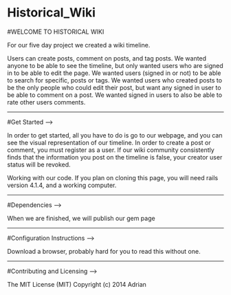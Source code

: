 Historical_Wiki
===============

#WELCOME TO HISTORICAL WIKI


For our five day project we created a wiki timeline.  

Users can create posts, comment on posts, and tag posts.  We wanted anyone to be able to see the timeline, but only wanted users who are signed in to be able to edit the page.  We wanted users (signed in or not) to be able to search for specific, posts or tags.  We wanted users who created posts to be the only people who could edit their post, but want any signed in user to be able to comment on a post.  We wanted signed in users to also be able to rate other users comments.

___________________________________________________________________


#Get Started --> 

In order to get started, all you have to do is go to our webpage, and you can see the visual representation of our timeline.  In order to create a post or comment, you must register as a user.  If our wiki community consistently finds that the information you post on the timeline is false, your creator user status will be revoked.

Working with our code.  If you plan on cloning this page, you will need rails version 4.1.4, and a working computer.




____________________________________________________________________

#Dependencies -->

When we are finished, we will publish our gem page




____________________________________________________________________

#Configuration Instructions -->

Download a browser, probably hard for you to read this without one.



____________________________________________________________________
#Contributing and Licensing --> 


The MIT License (MIT)
Copyright (c) 2014 Adrian 


